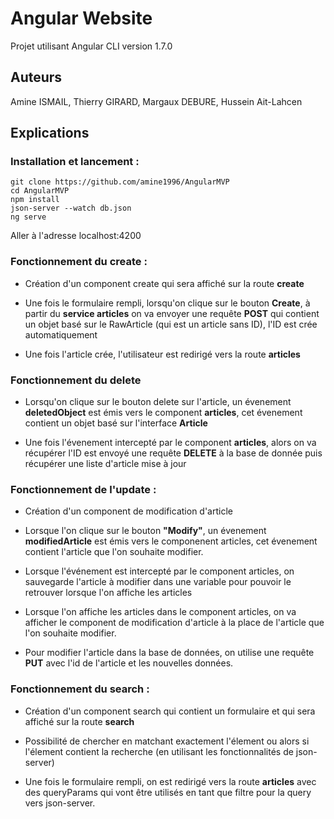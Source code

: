 # Angular Website

Projet utilisant Angular CLI version 1.7.0


## Auteurs

Amine ISMAIL, Thierry GIRARD, Margaux DEBURE, Hussein Ait-Lahcen

## Explications

### Installation et lancement : 

```
git clone https://github.com/amine1996/AngularMVP
cd AngularMVP
npm install
json-server --watch db.json
ng serve
```

Aller à l'adresse localhost:4200

### Fonctionnement du create :

*   Création d'un component create qui sera affiché sur la route **create**

*   Une fois le formulaire rempli, lorsqu'on clique sur le bouton **Create**, à partir du **service articles** on va envoyer une requête **POST** qui contient un objet basé sur le RawArticle (qui est un article sans ID), l'ID est crée automatiquement

*   Une fois l'article crée, l'utilisateur est redirigé vers la route **articles**

### Fonctionnement du delete

*   Lorsqu'on clique sur le bouton delete sur l'article, un évenement **deletedObject** est émis vers le component **articles**, cet évenement contient un objet basé sur l'interface **Article**

*   Une fois l'évenement intercepté par le component **articles**, alors on va récupérer l'ID est envoyé une requête **DELETE** à la base de donnée puis récupérer une liste d'article mise à jour

### Fonctionnement de l'update :

*   Création d'un component de modification d'article
*   Lorsque l'on clique sur le bouton **"Modify"**, un évenement **modifiedArticle** est émis vers le componenent articles, cet évenement contient l'article que l'on souhaite modifier.

*   Lorsque l'événement est intercepté par le component articles, on sauvegarde l'article à modifier dans une variable pour pouvoir le retrouver lorsque l'on affiche les articles

*   Lorsque l'on affiche les articles dans le component articles, on va afficher le component de modification d'article à la place de l'article que l'on souhaite modifier.

*   Pour modifier l'article dans la base de données, on utilise une requête **PUT** avec l'id de l'article et les nouvelles données.

### Fonctionnement du search :

*   Création d'un component search qui contient un formulaire et qui sera affiché sur la route **search**

*   Possibilité de chercher en matchant exactement l'élement ou alors si l'élement contient la recherche (en utilisant les fonctionnalités de json-server)

*   Une fois le formulaire rempli, on est redirigé vers la route **articles** avec des queryParams qui vont être utilisés en tant que filtre pour la query vers json-server.
